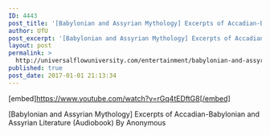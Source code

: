 ```yaml
---
ID: 4443
post_title: '[Babylonian and Assyrian Mythology] Excerpts of Accadian-Babylonian and Assyrian Literature'
author: UfU
post_excerpt: '[Babylonian and Assyrian Mythology] Excerpts of Accadian-Babylonian and Assyrian Literature (Audiobook) By Anonymous'
layout: post
permalink: >
  http://universalflowuniversity.com/entertainment/babylonian-and-assyrian-mythology-excerpts-of-accadian-babylonian-and-assyrian-literature/
published: true
post_date: 2017-01-01 21:13:34
---
```

[embed]https://www.youtube.com/watch?v=rGq4tEDftG8[/embed]<br>
<p>[Babylonian and Assyrian Mythology] Excerpts of Accadian-Babylonian and Assyrian Literature (Audiobook) By Anonymous</p>